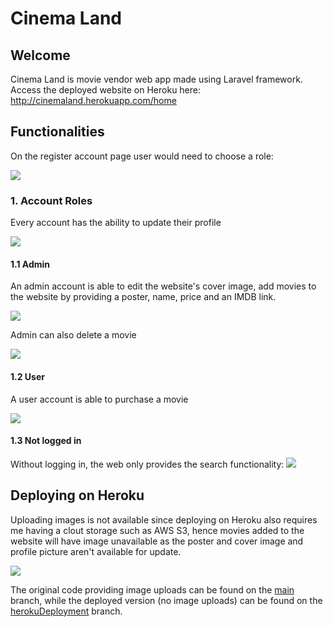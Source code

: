 # Cinema Land

## Welcome

Cinema Land is movie vendor web app made using Laravel framework. Access the deployed website on Heroku here: 
http://cinemaland.herokuapp.com/home

## Functionalities

On the register account page user would need to choose a role:

![](https://i.imgur.com/ocuCuj5.png)

### 1. Account Roles

Every account has the ability to update their profile

![](https://i.imgur.com/FDJNDHX.png)

#### 1.1 Admin
An admin account is able to edit the website's cover image, add movies to the website by providing a poster, name, price and an IMDB link.

![](https://i.imgur.com/kNyLdFS.png)

Admin can also delete a movie

![](https://i.imgur.com/W1ftoKZ.png)

#### 1.2 User
A user account is able to purchase a movie

![](https://i.imgur.com/INMS5L4.png)

#### 1.3 Not logged in 
Without logging in, the web only provides the search functionality:
![](https://i.imgur.com/eN41JXH.png)

## Deploying on Heroku

Uploading images is not available since deploying on Heroku also requires me having a clout storage such as AWS S3, hence movies added to the website will have image unavailable as the poster and cover image and profile picture aren't available for update.

![](https://i.imgur.com/GLSqIbC.png)

The original code providing image uploads can be found on the [main](https://github.com/juliantjg/CinemaLand/tree/main) branch, while the deployed version (no image uploads) can be found on the [herokuDeployment](https://github.com/juliantjg/CinemaLand/tree/herokuDeployment) branch.
